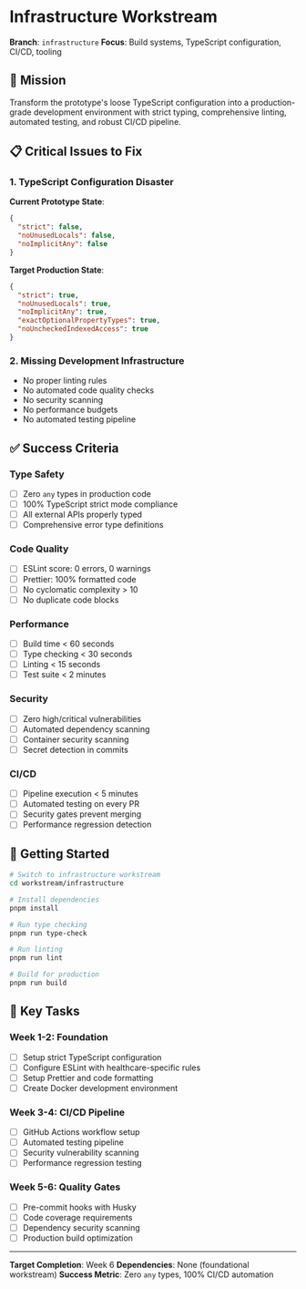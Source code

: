 # Infrastructure Workstream

**Branch**: `infrastructure`
**Focus**: Build systems, TypeScript configuration, CI/CD, tooling

## 🎯 Mission

Transform the prototype's loose TypeScript configuration into a production-grade development environment with strict typing, comprehensive linting, automated testing, and robust CI/CD pipeline.

## 📋 Critical Issues to Fix

### 1. TypeScript Configuration Disaster
**Current Prototype State**:
```json
{
  "strict": false,
  "noUnusedLocals": false,
  "noImplicitAny": false
}
```

**Target Production State**:
```json
{
  "strict": true,
  "noUnusedLocals": true,
  "noImplicitAny": true,
  "exactOptionalPropertyTypes": true,
  "noUncheckedIndexedAccess": true
}
```

### 2. Missing Development Infrastructure
- No proper linting rules
- No automated code quality checks
- No security scanning
- No performance budgets
- No automated testing pipeline

## ✅ Success Criteria

### Type Safety
- [ ] Zero `any` types in production code
- [ ] 100% TypeScript strict mode compliance
- [ ] All external APIs properly typed
- [ ] Comprehensive error type definitions

### Code Quality
- [ ] ESLint score: 0 errors, 0 warnings
- [ ] Prettier: 100% formatted code
- [ ] No cyclomatic complexity > 10
- [ ] No duplicate code blocks

### Performance
- [ ] Build time < 60 seconds
- [ ] Type checking < 30 seconds
- [ ] Linting < 15 seconds
- [ ] Test suite < 2 minutes

### Security
- [ ] Zero high/critical vulnerabilities
- [ ] Automated dependency scanning
- [ ] Container security scanning
- [ ] Secret detection in commits

### CI/CD
- [ ] Pipeline execution < 5 minutes
- [ ] Automated testing on every PR
- [ ] Security gates prevent merging
- [ ] Performance regression detection

## 🚀 Getting Started

```bash
# Switch to infrastructure workstream
cd workstream/infrastructure

# Install dependencies
pnpm install

# Run type checking
pnpm run type-check

# Run linting
pnpm run lint

# Build for production
pnpm run build
```

## 🔧 Key Tasks

### Week 1-2: Foundation
- [ ] Setup strict TypeScript configuration
- [ ] Configure ESLint with healthcare-specific rules
- [ ] Setup Prettier and code formatting
- [ ] Create Docker development environment

### Week 3-4: CI/CD Pipeline
- [ ] GitHub Actions workflow setup
- [ ] Automated testing pipeline
- [ ] Security vulnerability scanning
- [ ] Performance regression testing

### Week 5-6: Quality Gates
- [ ] Pre-commit hooks with Husky
- [ ] Code coverage requirements
- [ ] Dependency security scanning
- [ ] Production build optimization

---

**Target Completion**: Week 6
**Dependencies**: None (foundational workstream)
**Success Metric**: Zero `any` types, 100% CI/CD automation